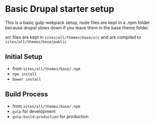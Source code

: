 Basic Drupal starter setup
=========================
This is a basic gulp-webpack setup, node files are kept in a .npm folder because drupal slows down if you leave them in the base theme folder.

src files are kept in `sites/all/themes/base/src` and are compiled to `sites/all/themes/base/public`


Initial Setup
-----------------
- from `sites/all/themes/base/.npm`
- `npm install`
- `bower install`

Build Process
-----------------
- from `sites/all/themes/base/.npm`
- `gulp` for development
- `gulp:build-production` for production